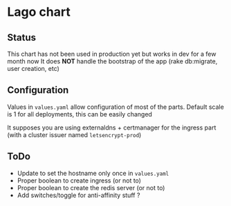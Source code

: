 # Lago chart

## Status

This chart has not been used in production yet but works in dev for a few month now
It does __NOT__ handle the bootstrap of the app (rake db:migrate, user creation, etc)

## Configuration

Values in `values.yaml` allow configuration of most of the parts. Default scale is 1 for all deployments, this can be easily changed

It supposes you are using externaldns + certmanager for the ingress part (with a cluster issuer named `letsencrypt-prod`)

## ToDo

* Update to set the hostname only once in `values.yaml`
* Proper boolean to create ingress (or not to)
* Proper boolean to create the redis server (or not to)
* Add switches/toggle for anti-affinity stuff ?
